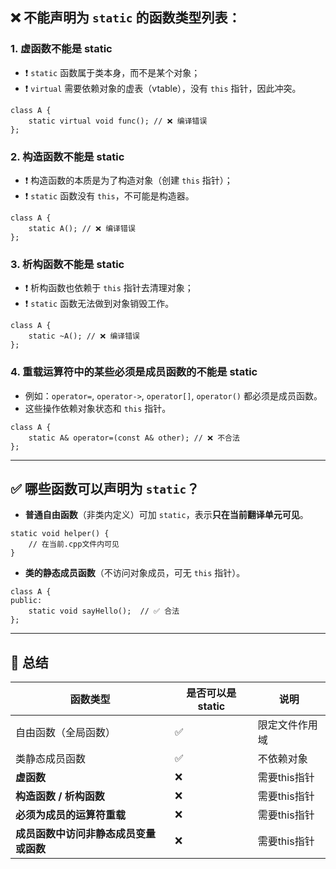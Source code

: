 ## ❌ 不能声明为 `static` 的函数类型列表：

### 1. **虚函数不能是 static**

- ❗ `static` 函数属于类本身，而不是某个对象；
- ❗ `virtual` 需要依赖对象的虚表（vtable），没有 `this` 指针，因此冲突。

```
class A {
    static virtual void func(); // ❌ 编译错误
};
```

### 2. **构造函数不能是 static**

- ❗ 构造函数的本质是为了构造对象（创建 `this` 指针）；
- ❗ `static` 函数没有 `this`，不可能是构造器。

```
class A {
    static A(); // ❌ 编译错误
};
```

### 3. **析构函数不能是 static**

- ❗ 析构函数也依赖于 `this` 指针去清理对象；
- ❗ `static` 函数无法做到对象销毁工作。

```
class A {
    static ~A(); // ❌ 编译错误
};
```

### 4. **重载运算符中的某些必须是成员函数的不能是 static**

- 例如：`operator=`, `operator->`, `operator[]`, `operator()` 都必须是成员函数。
- 这些操作依赖对象状态和 `this` 指针。

```
class A {
    static A& operator=(const A& other); // ❌ 不合法
};
```

------

## ✅ 哪些函数可以声明为 `static`？

- **普通自由函数**（非类内定义）可加 `static`，表示**只在当前翻译单元可见**。

```
static void helper() {
    // 在当前.cpp文件内可见
}
```

- **类的静态成员函数**（不访问对象成员，可无 `this` 指针）。

```
class A {
public:
    static void sayHello();  // ✅ 合法
};
```

------

## 🔄 总结

| 函数类型                               | 是否可以是 static | 说明           |
| -------------------------------------- | ----------------- | -------------- |
| 自由函数（全局函数）                   | ✅                 | 限定文件作用域 |
| 类静态成员函数                         | ✅                 | 不依赖对象     |
| **虚函数**                             | ❌                 | 需要this指针   |
| **构造函数 / 析构函数**                | ❌                 | 需要this指针   |
| **必须为成员的运算符重载**             | ❌                 | 需要this指针   |
| **成员函数中访问非静态成员变量或函数** | ❌                 | 需要this指针   |


